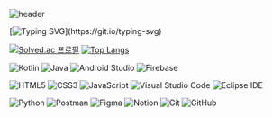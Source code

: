 ![header](https://capsule-render.vercel.app/api?type=waving&height=200&text=Welcome%20to%20my%20profile%20👋&fontAlign=50&fontSize=30&fontColor=f7f5f5&color=0:00C9FF,100:92FE9D)

[![Typing SVG](https://readme-typing-svg.herokuapp.com?font=Fira+Code&duration=4000&pause=500&color=00C9FF&width=435&lines=Hello%2C+I'm+Yebin!;I'm+an+Android+Developer.;I'm+a+Front-End+Developer.;I'm+interested+in+App+and+Web.)](https://git.io/typing-svg)

[![Solved.ac 프로필](http://mazassumnida.wtf/api/v2/generate_badge?boj=syb8200)](https://solved.ac/syb8200)
[![Top Langs](https://github-readme-stats.vercel.app/api/top-langs/?username=syb8200&layout=compact)](https://github.com/anuraghazra/github-readme-stats)

![Kotlin](https://img.shields.io/badge/Kotlin-7F52FF.svg?&style=for-the-badge&logo=Kotlin&logoColor=white)
![Java](https://img.shields.io/badge/Java-007396.svg?&style=for-the-badge&logo=Java&logoColor=white)
![Android Studio](https://img.shields.io/badge/Android%20Studio-3DDC84.svg?&style=for-the-badge&logo=Android%20Studio&logoColor=white)
![Firebase](https://img.shields.io/badge/Firebase-FFCA28.svg?&style=for-the-badge&logo=Firebase&logoColor=white)

![HTML5](https://img.shields.io/badge/HTML5-E34F26.svg?&style=for-the-badge&logo=HTML5&logoColor=white)
![CSS3](https://img.shields.io/badge/CSS3-1572B6.svg?&style=for-the-badge&logo=CSS3&logoColor=white)
![JavaScript](https://img.shields.io/badge/JavaScript-F7DF1E.svg?&style=for-the-badge&logo=JavaScript&logoColor=white)
![Visual Studio Code](https://img.shields.io/badge/Visual%20Studio%20Code-007ACC.svg?&style=for-the-badge&logo=Visual%20Studio%20Code&logoColor=white)
![Eclipse IDE](https://img.shields.io/badge/Eclipse%20IDE-2C2255.svg?&style=for-the-badge&logo=Eclipse%20IDE&logoColor=white)

![Python](https://img.shields.io/badge/Python-3776AB.svg?&style=for-the-badge&logo=Python&logoColor=white)
![Postman](https://img.shields.io/badge/Postman-FF6C37.svg?&style=for-the-badge&logo=Postman&logoColor=white)
![Figma](https://img.shields.io/badge/Figma-F24E1E.svg?&style=for-the-badge&logo=Figma&logoColor=white)
![Notion](https://img.shields.io/badge/Notion-000000.svg?&style=for-the-badge&logo=Notion&logoColor=white)
![Git](https://img.shields.io/badge/Git-F05032.svg?&style=for-the-badge&logo=Git&logoColor=white)
![GitHub](https://img.shields.io/badge/GitHub-181717.svg?&style=for-the-badge&logo=GitHub&logoColor=white)


